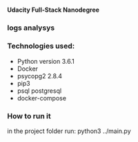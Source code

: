 #### Udacity Full-Stack Nanodegree

### logs analysys

### Technologies used:
- Python version 3.6.1
- Docker
- psycopg2 2.8.4
- pip3
- psql postgresql
- docker-compose


### How to run it

in the project folder run:  python3 ../main.py
